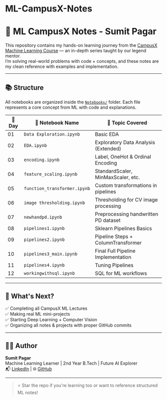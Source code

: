 # ML-CampusX-Notes
# 🧠 ML CampusX Notes - Sumit Pagar

This repository contains my hands-on learning journey from the [CampusX Machine Learning Course](https://www.youtube.com/@CampusX) — an in-depth series taught by our legend mentor.  
I’m solving real-world problems with code + concepts, and these notes are my clean reference with examples and implementation.

---

## 📚 Structure

All notebooks are organized inside the [`Notebooks/`](./Notebooks) folder. Each file represents a core concept from ML with code and explanations.

| 📘 Day | 📂 Notebook Name              | 📌 Topic Covered                      |
|-------|-------------------------------|---------------------------------------|
| 01    | `Data Exploration.ipynb`      | Basic EDA                             |
| 02    | `EDA.ipynb`                   | Exploratory Data Analysis (Extended)  |
| 03    | `encoding.ipynb`              | Label, OneHot & Ordinal Encoding      |
| 04    | `feature_scaling.ipynb`       | StandardScaler, MinMaxScaler, etc.    |
| 05    | `function_transformer.ipynb`  | Custom transformations in pipelines   |
| 06    | `image thresholding.ipynb`    | Thresholding for CV image processing  |
| 07    | `newhandpd.ipynb`             | Preprocessing handwritten PD dataset  |
| 08    | `pipelines1.ipynb`            | Sklearn Pipelines Basics              |
| 09    | `pipelines2.ipynb`            | Pipeline Steps + ColumnTransformer    |
| 10    | `pipelines3_main.ipynb`       | Final Full Pipeline Implementation    |
| 11    | `pipelines4.ipynb`            | Tuning Pipelines                      |
| 12    | `workingwithsql.ipynb`        | SQL for ML workflows                  |

---

## 🚀 What's Next?

✅ Completing all CampusX ML Lectures  
✅ Making real ML mini-projects  
✅ Starting Deep Learning + Computer Vision  
✅ Organizing all notes & projects with proper GitHub commits  

---

## 🧑‍💻 Author

**Sumit Pagar**  
Machine Learning Learner | 2nd Year B.Tech | Future AI Explorer  
📬 [LinkedIn]([https://www.linkedin.com/in/](https://www.linkedin.com/in/sumit-pagar-7317402ab?utm_source=share&utm_campaign=share_via&utm_content=profile&utm_medium=android_app)) | 🌐 [GitHub](https://github.com/sumitpagar19)

---

> ⭐ Star the repo if you're learning too or want to reference structured ML notes!

